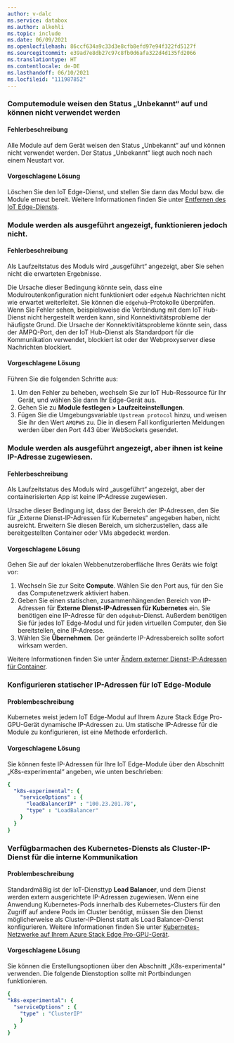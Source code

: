 ```yaml
---
author: v-dalc
ms.service: databox
ms.author: alkohli
ms.topic: include
ms.date: 06/09/2021
ms.openlocfilehash: 86ccf634a9c33d3e8cfb8efd97e94f322fd5127f
ms.sourcegitcommit: e39ad7e8db27c97c8fb0d6afa322d4d135fd2066
ms.translationtype: HT
ms.contentlocale: de-DE
ms.lasthandoff: 06/10/2021
ms.locfileid: "111987852"
---
```

### <a name="compute-modules-have-unknown-status-and-cant-be-used"></a>Computemodule weisen den Status „Unbekannt“ auf und können nicht verwendet werden

#### <a name="error-description"></a>Fehlerbeschreibung

Alle Module auf dem Gerät weisen den Status „Unbekannt“ auf und können nicht verwendet werden. Der Status „Unbekannt“ liegt auch noch nach einem Neustart vor.<!--Original Support ticket relates to trying to deploy a container app on a Hub. Based on the work item, I assume the error description should not be that specific, and that the error applies to Azure Stack Edge Devices, which is the focus of this troubleshooting.-->

#### <a name="suggested-solution"></a>Vorgeschlagene Lösung

Löschen Sie den IoT Edge-Dienst, und stellen Sie dann das Modul bzw. die Module erneut bereit. Weitere Informationen finden Sie unter [Entfernen des IoT Edge-Diensts](../articles/databox-online/azure-stack-edge-gpu-manage-compute.md#remove-iot-edge-service).


### <a name="modules-show-as-running-but-are-not-working"></a>Module werden als ausgeführt angezeigt, funktionieren jedoch nicht.

#### <a name="error-description"></a>Fehlerbeschreibung

Als Laufzeitstatus des Moduls wird „ausgeführt“ angezeigt, aber Sie sehen nicht die erwarteten Ergebnisse. 

Die Ursache dieser Bedingung könnte sein, dass eine Modulroutenkonfiguration nicht funktioniert oder `edgehub` Nachrichten nicht wie erwartet weiterleitet. Sie können die `edgehub`-Protokolle überprüfen. Wenn Sie Fehler sehen, beispielsweise die Verbindung mit dem IoT Hub-Dienst nicht hergestellt werden kann, sind Konnektivitätsprobleme der häufigste Grund. Die Ursache der Konnektivitätsprobleme könnte sein, dass der AMPQ-Port, den der IoT Hub-Dienst als Standardport für die Kommunikation verwendet, blockiert ist oder der Webproxyserver diese Nachrichten blockiert.

#### <a name="suggested-solution"></a>Vorgeschlagene Lösung

Führen Sie die folgenden Schritte aus:
1. Um den Fehler zu beheben, wechseln Sie zur IoT Hub-Ressource für Ihr Gerät, und wählen Sie dann Ihr Edge-Gerät aus. 
1. Gehen Sie zu **Module festlegen > Laufzeiteinstellungen**. 
1. Fügen Sie die Umgebungsvariable `Upstream protocol` hinzu, und weisen Sie ihr den Wert `AMQPWS` zu. Die in diesem Fall konfigurierten Meldungen werden über den Port 443 über WebSockets gesendet.

### <a name="modules-show-as-running-but-do-not-have-an-ip-assigned"></a>Module werden als ausgeführt angezeigt, aber ihnen ist keine IP-Adresse zugewiesen.

#### <a name="error-description"></a>Fehlerbeschreibung

Als Laufzeitstatus des Moduls wird „ausgeführt“ angezeigt, aber der containerisierten App ist keine IP-Adresse zugewiesen. 

Ursache dieser Bedingung ist, dass der Bereich der IP-Adressen, den Sie für „Externe Dienst-IP-Adressen für Kubernetes“ angegeben haben, nicht ausreicht. Erweitern Sie diesen Bereich, um sicherzustellen, dass alle bereitgestellten Container oder VMs abgedeckt werden.

#### <a name="suggested-solution"></a>Vorgeschlagene Lösung

Gehen Sie auf der lokalen Webbenutzeroberfläche Ihres Geräts wie folgt vor:
1. Wechseln Sie zur Seite **Compute**. Wählen Sie den Port aus, für den Sie das Computenetzwerk aktiviert haben. 
1. Geben Sie einen statischen, zusammenhängenden Bereich von IP-Adressen für **Externe Dienst-IP-Adressen für Kubernetes** ein. Sie benötigen eine IP-Adresse für den `edgehub`-Dienst. Außerdem benötigen Sie für jedes IoT Edge-Modul und für jeden virtuellen Computer, den Sie bereitstellen, eine IP-Adresse. 
1. Wählen Sie **Übernehmen**. Der geänderte IP-Adressbereich sollte sofort wirksam werden.

Weitere Informationen finden Sie unter [Ändern externer Dienst-IP-Adressen für Container](../articles/databox-online/azure-stack-edge-gpu-manage-compute.md#change-external-service-ips-for-containers).

### <a name="configure-static-ips-for-iot-edge-modules"></a>Konfigurieren statischer IP-Adressen für IoT Edge-Module

#### <a name="problem-description"></a>Problembeschreibung

Kubernetes weist jedem IoT Edge-Modul auf Ihrem Azure Stack Edge Pro-GPU-Gerät dynamische IP-Adressen zu. Um statische IP-Adresse für die Module zu konfigurieren, ist eine Methode erforderlich.

#### <a name="suggested-solution"></a>Vorgeschlagene Lösung

Sie können feste IP-Adressen für Ihre IoT Edge-Module über den Abschnitt „K8s-experimental“ angeben, wie unten beschrieben: 

```yaml
{
  "k8s-experimental": {
    "serviceOptions" : {
      "loadBalancerIP" : "100.23.201.78",
      "type" : "LoadBalancer"
    }
  }
}
```
### <a name="expose-kubernetes-service-as-cluster-ip-service-for-internal-communication"></a>Verfügbarmachen des Kubernetes-Diensts als Cluster-IP-Dienst für die interne Kommunikation

#### <a name="problem-description"></a>Problembeschreibung

Standardmäßig ist der IoT-Diensttyp **Load Balancer**, und dem Dienst werden extern ausgerichtete IP-Adressen zugewiesen. Wenn eine Anwendung Kubernetes-Pods innerhalb des Kubernetes-Clusters für den Zugriff auf andere Pods im Cluster benötigt, müssen Sie den Dienst möglicherweise als Cluster-IP-Dienst statt als Load Balancer-Dienst konfigurieren. Weitere Informationen finden Sie unter [Kubernetes-Netzwerke auf Ihrem Azure Stack Edge Pro-GPU-Gerät](../articles/databox-online/azure-stack-edge-gpu-kubernetes-networking.md).

#### <a name="suggested-solution"></a>Vorgeschlagene Lösung

Sie können die Erstellungsoptionen über den Abschnitt „K8s-experimental“ verwenden. Die folgende Dienstoption sollte mit Portbindungen funktionieren.

```yaml
{
"k8s-experimental": {
  "serviceOptions" : {
    "type" : "ClusterIP"
    }
  }
}
```